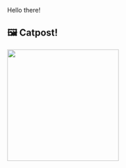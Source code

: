 Hello there!



## 🖼️ Catpost!

<sub>
    <img src="https://cdn2.thecatapi.com/images/MTc2OTU4Ng.jpg" height="256">
</sub>

